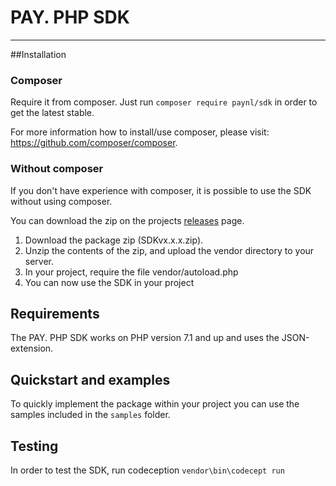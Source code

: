 # PAY. PHP SDK

---

##Installation
### Composer
Require it from composer. Just run `composer require paynl/sdk` in order to get the latest stable.

For more information how to install/use composer, please visit: https://github.com/composer/composer.

### Without composer
If you don't have experience with composer, it is possible to use the SDK without using composer.

You can download the zip on the projects [releases](https://github.com/paynl/sdk/releases) page.

1. Download the package zip (SDKvx.x.x.zip).
2. Unzip the contents of the zip, and upload the vendor directory to your server.
3. In your project, require the file vendor/autoload.php
4. You can now use the SDK in your project

## Requirements
The PAY. PHP SDK works on PHP version 7.1 and up and uses the JSON-extension.

## Quickstart and examples
To quickly implement the package within your project you can use the samples included in the `samples` folder.

## Testing
In order to test the SDK, run codeception
`vendor\bin\codecept run`
